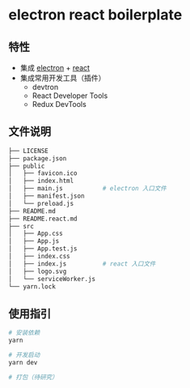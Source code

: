 # electron react boilerplate

## 特性

- 集成 [electron](https://electronjs.org/) + [react](https://reactjs.org/)
- 集成常用开发工具（插件）
  - devtron
  - React Developer Tools
  - Redux DevTools

## 文件说明

```sh
├── LICENSE
├── package.json
├── public
│   ├── favicon.ico
│   ├── index.html
│   ├── main.js           # electron 入口文件
│   ├── manifest.json
│   └── preload.js
├── README.md
├── README.react.md
├── src
│   ├── App.css
│   ├── App.js
│   ├── App.test.js
│   ├── index.css
│   ├── index.js          # react 入口文件
│   ├── logo.svg
│   └── serviceWorker.js
└── yarn.lock
```

## 使用指引

```sh
# 安装依赖
yarn

# 开发启动
yarn dev

# 打包（待研究）
```
